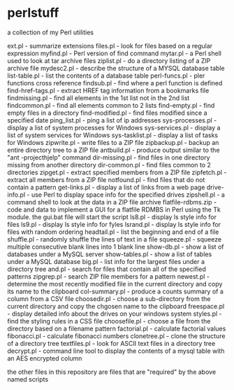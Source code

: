 # perlstuff
a collection of my Perl utilities

ext.pl - summarize extensions
files.pl - look for files based on a regular expression
myfind.pl - Perl version of find command
mytar.pl - a Perl shell used to look at tar archive files
ziplist.pl - do a directory listing of a ZIP archive file
mydesc2.pl - describe the structure of a MYSQL database table
list-table.pl - list the contents of a database table
perl-funcs.pl - pler functions cross reference
findsub.pl - find where a perl function is defined
find-href-tags.pl - extract HREF tag information from a bookmarks file
findmissing.pl - find all elements in the 1st list not in the 2nd list
findcommon.pl - find all elements common to 2 lists
find-empty.pl - find empty files in a directory
find-modified.pl - find files modified since a specified date
ping_list.pl - ping a list of ip addresses
sys-processes.pl - display a list of system processes for Windows
sys-services.pl - display a list of system services for Windows
sys-tasklist.pl - display a list of tasks for Windows
zipwrite.pl - write files to a ZIP file
zipbackup.pl - backup an entire directory tree to a ZIP file
antbuild.pl - produce output similar to the "ant -projecthjelp" command
dir-missing.pl - find files in one directory missing from another directory
dir-common.pl - find files common to 2 directories
zipget.pl - extract specified members from a ZIP file
zipfetch.pl - extract all members from a ZIP file
notfound.pl - find files that do not contain a pattern
get-links.pl - display a list of links from a web page
drive-info.pl - use Perl to display space info for the specified drives
zipshell.pl - a command shell to look at the data in a ZIP file archive
flatfile-rdbms.zip - code and data to implement a GUI for a flatfile RDMBS in Perl using the Tk module. the gui.bat file will start the script
ls8.pl - display ls style info for files
ls9.pl - display ls style info for fyles
lsrand.pl - display ls style info for files with random ordering
headtail.pl - list the beginning and end of a file
shuffle.pl - randomly shuffle the lines of text in a file
squeeze.pl - squeeze multiple consecutive blank lines into 1 blank line
show-db.pl - show a list of databases under a MySQL server
show-tables.pl - show a list of tables under a MySQL database
big.pl - list info for the largest files under a directory tree
and.pl - search for files that contain all of the specified patterns
zipgrep.pl - search ZIP file members for a pattern
newest.pl - determine the most recently modified file in the current directory and copy its name to the clipboard
col-summary.pl - produce a counts summary of a column from a CSV file
choosedir.pl - choose a sub-directory from the current directory and copy the chgosen name to the clipboard
freespace.pl - display detailed info about the drives on your windows system
styles.pl - find the styling rules in a CSS file
choosefile.pl - choose a file from the directory based on a filename pattern
factorial.pl - calculate factorial values
fibonacci.pl - calculate fibonacci numbers
clonetree.pl - clone the structure of a directory tree
textfiles.pl - look for ASCII text files in a directory tree
decrypt.pl - command line tool to display the contents of a mysql table with an AES encrypted column

the other files in this repository are files that are "required" by the above named scripts
